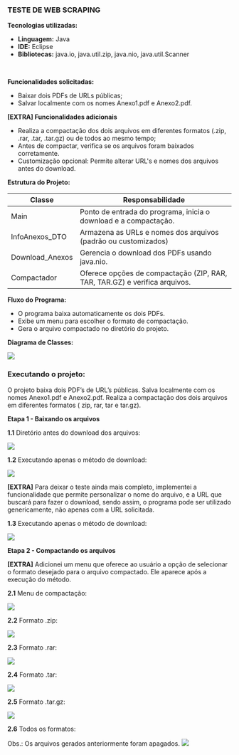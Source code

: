 
### TESTE DE WEB SCRAPING

**Tecnologias utilizadas:** 

- **Linguagem:** Java
- **IDE:** Eclipse
- **Bibliotecas:** java.io, java.util.zip, java.nio, java.util.Scanner
<br>

**Funcionalidades solicitadas:**
- Baixar dois PDFs de URLs públicas;
- Salvar localmente com os nomes Anexo1.pdf e Anexo2.pdf.

**[EXTRA] Funcionalidades adicionais**
- Realiza a compactação dos dois arquivos em diferentes formatos (.zip, .rar, .tar, .tar.gz) ou de todos ao mesmo tempo;
- Antes de compactar, verifica se os arquivos foram baixados corretamente.
- Customização opcional: Permite alterar URL's e nomes dos arquivos antes do download.

**Estrutura do Projeto:**

| **Classe** | **Responsabilidade** | 
| --- | --- |
| Main | Ponto de entrada do programa, inicia o download e a compactação.|
| InfoAnexos_DTO | Armazena as URLs e nomes dos arquivos (padrão ou customizados) |
| Download_Anexos | Gerencia o download dos PDFs usando java.nio. |
| Compactador | Oferece opções de compactação (ZIP, RAR, TAR, TAR.GZ) e verifica arquivos.|

**Fluxo do Programa:**

- O programa baixa automaticamente os dois PDFs.
- Exibe um menu para escolher o formato de compactação.
- Gera o arquivo compactado no diretório do projeto.

**Diagrama de Classes:**

<img src="img/Diagrama_Scraping.png">

### Executando o projeto:

O projeto baixa dois PDF’s de URL’s públicas. Salva localmente com os nomes Anexo1.pdf e Anexo2.pdf. Realiza a compactação dos dois arquivos em diferentes formatos ( zip, rar, tar e tar.gz).

**Etapa 1 - Baixando os arquivos**

**1.1** Diretório antes do download dos arquivos:

<img src="img/teste_web_scraping_1.1.png">

**1.2** Executando apenas o método de download:

<img src="img/teste_web_scraping_1.2.png">

**[EXTRA]** Para deixar o teste ainda mais completo, implementei a funcionalidade que permite personalizar o nome do arquivo, e a URL que buscará para fazer o download, sendo assim, o programa pode ser utilizado genericamente, não apenas com a URL solicitada.

**1.3** Executando apenas o método de download:

<img src="img/teste_web_scraping_1.3.png">

**Etapa 2 - Compactando os arquivos**

**[EXTRA]** Adicionei um menu que oferece ao usuário a opção de selecionar o formato desejado para o arquivo compactado. Ele aparece após a execução do método.

**2.1** Menu de compactação: 

<img src="img/teste_web_scraping_2.1.png">

**2.2** Formato .zip:

<img src="img/teste_web_scraping_2.2.png">

**2.3** Formato .rar: 

<img src="img/teste_web_scraping_2.3.png">

**2.4** Formato .tar:

<img src="img/teste_web_scraping_2.4.png">

**2.5** Formato .tar.gz:

<img src="img/teste_web_scraping_2.5.png">

**2.6** Todos os formatos:

Obs.: Os arquivos gerados anteriormente foram apagados.
<img src="img/teste_web_scraping_2.6.png">


